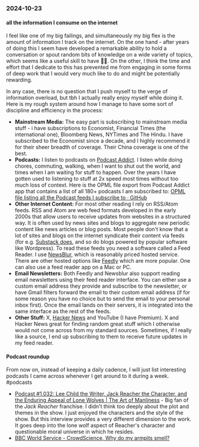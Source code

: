 ### 2024-10-23

#### all the information I consume on the internet
I feel like one of my big failings, and simultaneously my big flex is the amount of information I track on the internet. On the one hand - after years of doing this I seem have developed a remarkable ability to hold a conversation or spout random bits of knowledge on a wide variety of topics, which seems like a useful skill to have 🤷🏽. On the other, I think the time and effort that I dedicate to this has prevented me from engaging in some forms of deep work that I would very much like to do and might be potentially rewarding. 

In any case, there is no question that I push myself to the verge of information overload, but tbh I actually really enjoy myself while doing it. Here is my rough system around how I manage to have some sort of discipline and efficiency in the process:

- **Mainstream Media:** The easy part is subscribing to mainstream media stuff - i have subscriptions to Economist, Financial Times (the international one), Bloomberg News, NYTimes and The Hindu. I have subscribed to the Economist since a decade, and  I highly recommend it for their sheer breadth of coverage. Their China coverage is one of the best.
- **Podcasts:** I listen to podcasts on [Podcast Addict](https://podcastaddict.com/app). I listen while doing chores, commuting, walking, when I want to shut out the world, and times when I am waiting for stuff to happen. Over the years I have gotten used to listening to stuff at 2x speed most times without too much loss of context. Here is the OPML file export from Podcast Addict app that contains a list of all 180+ podcasts I am subscribed to: [OPML file listing all the Podcast feeds I subscribe to · GitHub](https://gist.github.com/deepakjois/6542597f19e67a6737a4d279c8261fb2)
- **Other Internet Content:** For most other reading I rely on RSS/Atom feeds. RSS and Atom are web feed formats developed in the early 2000s that allow users to receive updates from websites in a structured way. It is often used by news sites and blogs to aggregate new periodic content like news articles or blog posts. Most people don't know that a lot of sites and blogs on the internet syndicate their content via feeds (for e.g. [Substack does](https://support.substack.com/hc/en-us/articles/360038239391-Is-there-an-RSS-feed-for-my-publication), and so do blogs powered by popular software like Wordpress). To read these feeds you need a software called a Feed Reader. I use [NewsBlur](https://newsblur.com/), which is reasonably priced hosted service. There are other hosted options like [Feedly](https://feedly.com/) which are more popular. One can also use a feed reader app on a Mac or PC.
- **Email Newsletters:** Both Feedly and Newsblur also support reading email newsletters using their feed reader interface. You can either use a custom email address they provide and subscribe to the newsletter, or have Gmail filters forward the email to their custom email address (if for some reason you have no choice but to send the email to your personal inbox first). Once the email lands on their servers, it is integrated into the same interface as the rest of the feeds.
- **Other Stuff:** X, [Hacker News](https://news.ycombinator.com/) and YouTube (I have Premium). X and Hacker News great for finding random great stuff which I otherwise would not come across from my standard sources. Sometimes, if I really like a source, I end up subscribing to them to receive future updates in my feed reader.

#### Podcast roundup
From now on, instead of keeping a daily cadence, I will just list interesting podcasts I came across whenever I get around to it during a week. #podcasts 

- [Podcast #1,032: Lee Child the Writer, Jack Reacher the Character, and the Enduring Appeal of Lone Wolves | The Art of Manliness](https://www.artofmanliness.com/living/reading/podcast-1032-lee-child-the-writer-jack-reacher-the-character-and-the-enduring-appeal-of-lone-wolves/) - Big fan of the _Jack Reacher_ franchise. I didn't think too deeply about the plot and themes in the show. I just enjoyed the characters and the style of the show. But this interview provides a very different dimension to the work. It goes deep into the lone wolf aspect of Reacher's character and questionable moral universe in which he resides.
- [BBC World Service - CrowdScience, Why do my armpits smell?](https://www.bbc.co.uk/programmes/w3ct5rhr)